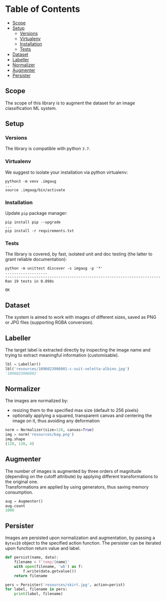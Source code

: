 # Table of Contents

* [Scope](#scope)
* [Setup](#setup)
  * [Versions](#versions)
  * [Virtualenv](#virtualenv)
  * [Installation](#installation)
  * [Tests](#tests)
* [Dataset](#dataset)
* [Labeller](#labeller)
* [Normalizer](#normalizer)
* [Augmenter](#augmenter)
* [Persister](#persister)


## Scope
The scope of this library is to augment the dataset for an image classification ML system.

## Setup

### Versions
The library is compatible with python `3.7`.

### Virtualenv
We suggest to isolate your installation via python virtualenv:
```shell
python3 -m venv .imgaug
...
source .imgaug/bin/activate
```

### Installation
Update `pip` package manager:
```shell
pip install pip --upgrade
...
pip install -r requirements.txt
```

### Tests
The library is covered, by fast, isolated unit and doc testing (the latter to grant reliable documentation):
```shell
python -m unittest discover -s imgaug -p '*'
...................
----------------------------------------------------------------------
Ran 19 tests in 0.898s

OK
```

## Dataset
The system is aimed to work with images of different sizes, saved as PNG or JPG files (supporting RGBA conversion).

## Labeller
The target label is extracted directly by inspecting the image name and trying to extract meaningful information (customisable).

```python
lbl = Labeller()
lbl('resources/1096023906001-c-suit-veletta-albino.jpg')
'1096023906001'
```

## Normalizer
The images are normalized by:
- resizing them to the specified max size (default to 256 pixels)
- optionally applying a squared, transparent canvas and centering the image on it, thus avoiding any deformation

```python
norm = Normalizer(size=128, canvas=True)
img = norm('resources/bag.png')
img.shape
(128, 128, 4)
```

## Augmenter
The number of images is augmented by three orders of magnitude (depending on the cutoff attribute) by applying different transformations to the original one.  
Transformations are applied by using generators, thus saving memory consumption.

```python
aug = Augmenter()
aug.count
1000
```

## Persister
Images are persisted upon normalization and augmentation, by passing a `BytesIO` object to the specified action function. The persister can be iterated upon function return value and label.

```python
def persist(name, data):
    filename = f'temp/{name}'
    with open(filename, 'wb') as f:
        f.write(data.getvalue())
    return filename

pers = Persister('resources/skirt.jpg', action=perist)
for label, filename in pers:
    print(label, filename)
```
